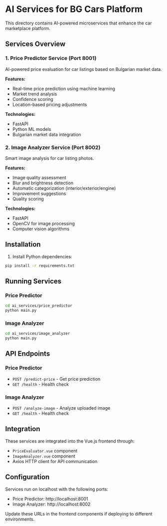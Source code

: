 # AI Services for BG Cars Platform

This directory contains AI-powered microservices that enhance the car marketplace platform.

## Services Overview

### 1. Price Predictor Service (Port 8001)
AI-powered price evaluation for car listings based on Bulgarian market data.

**Features:**
- Real-time price prediction using machine learning
- Market trend analysis
- Confidence scoring
- Location-based pricing adjustments

**Technologies:**
- FastAPI
- Python ML models
- Bulgarian market data integration

### 2. Image Analyzer Service (Port 8002)
Smart image analysis for car listing photos.

**Features:**
- Image quality assessment
- Blur and brightness detection
- Automatic categorization (interior/exterior/engine)
- Improvement suggestions
- Quality scoring

**Technologies:**
- FastAPI
- OpenCV for image processing
- Computer vision algorithms

## Installation

1. Install Python dependencies:
```bash
pip install -r requirements.txt
```

## Running Services

### Price Predictor
```bash
cd ai_services/price_predictor
python main.py
```

### Image Analyzer
```bash
cd ai_services/image_analyzer
python main.py
```

## API Endpoints

### Price Predictor
- `POST /predict-price` - Get price prediction
- `GET /health` - Health check

### Image Analyzer
- `POST /analyze-image` - Analyze uploaded image
- `GET /health` - Health check

## Integration

These services are integrated into the Vue.js frontend through:
- `PriceEvaluator.vue` component
- `ImageAnalyzer.vue` component
- Axios HTTP client for API communication

## Configuration

Services run on localhost with the following ports:
- Price Predictor: http://localhost:8001
- Image Analyzer: http://localhost:8002

Update these URLs in the frontend components if deploying to different environments.
